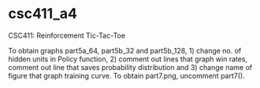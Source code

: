 # csc411_a4
CSC411: Reinforcement Tic-Tac-Toe

To obtain graphs part5a_64, part5b_32 and part5b_128, 1) change no. of hidden units in Policy function, 2) comment out lines that graph win rates, comment out line that saves probability distribution and 3) change name of figure that graph training curve. To obtain part7.png, uncomment part7(). 

